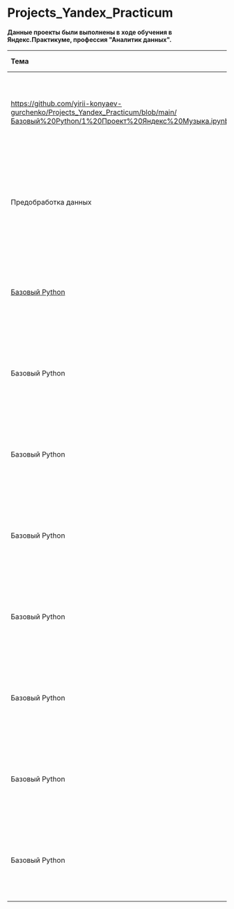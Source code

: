 # Projects_Yandex_Practicum
**Данные проекты были выполнены в ходе обучения в Яндекс.Практикуме, профессия "Аналитик данных".**

| Тема |Название проекта | Описание	| Используемые библиотеки |
|:---|:---:|:---:|---:|
| https://github.com/yirii-konyaev-gurchenko/Projects_Yandex_Practicum/blob/main/Базовый%20Python/1%20Проект%20Яндекс%20Музыка.ipynb | https://github.com/yirii-konyaev-gurchenko/Projects_Yandex_Practicum/blob/main/Базовый%20Python/1%20Проект%20Яндекс%20Музыка.ipynb |	Сравнение предпочтений пользователей Яндекс.Музыки из Москвы и Санкт-Петербурга в зависимости от времени суток и дня недели |	pandas |
 | Предобработка данных | https://github.com/yirii-konyaev-gurchenko/Projects_Yandex_Practicum/blob/main/Предобработка%20данных/2%20Проект%20Исследование%20надежности%20заемщиков.ipynb |	Кредитному отделу банка для построения модели кредитного скролинга необходимы рекомендации о платежеспособности различных категорий клиентов банка  |	pandas, предобработка данных |
| [Базовый Python](https://github.com/yirii-konyaev-gurchenko/Projects_Yandex_Practicum/blob/main/Базовый%20Python/1%20Проект%20Яндекс%20Музыка.ipynb) | https://github.com/yirii-konyaev-gurchenko/Projects_Yandex_Practicum/blob/main/Базовый%20Python/1%20Проект%20Яндекс%20Музыка.ipynb |	Сравнение предпочтений пользователей Яндекс.Музыки из Москвы и Санкт-Петербурга в зависимости от времени суток и дня недели |	pandas |
| Базовый Python | https://github.com/yirii-konyaev-gurchenko/Projects_Yandex_Practicum/blob/main/Базовый%20Python/1%20Проект%20Яндекс%20Музыка.ipynb |	Сравнение предпочтений пользователей Яндекс.Музыки из Москвы и Санкт-Петербурга в зависимости от времени суток и дня недели |	pandas |
| Базовый Python | https://github.com/yirii-konyaev-gurchenko/Projects_Yandex_Practicum/blob/main/Базовый%20Python/1%20Проект%20Яндекс%20Музыка.ipynb |	Сравнение предпочтений пользователей Яндекс.Музыки из Москвы и Санкт-Петербурга в зависимости от времени суток и дня недели |	pandas |
| Базовый Python | https://github.com/yirii-konyaev-gurchenko/Projects_Yandex_Practicum/blob/main/Базовый%20Python/1%20Проект%20Яндекс%20Музыка.ipynb |	Сравнение предпочтений пользователей Яндекс.Музыки из Москвы и Санкт-Петербурга в зависимости от времени суток и дня недели |	pandas |
| Базовый Python | https://github.com/yirii-konyaev-gurchenko/Projects_Yandex_Practicum/blob/main/Базовый%20Python/1%20Проект%20Яндекс%20Музыка.ipynb |	Сравнение предпочтений пользователей Яндекс.Музыки из Москвы и Санкт-Петербурга в зависимости от времени суток и дня недели |	pandas |
| Базовый Python | https://github.com/yirii-konyaev-gurchenko/Projects_Yandex_Practicum/blob/main/Базовый%20Python/1%20Проект%20Яндекс%20Музыка.ipynb |	Сравнение предпочтений пользователей Яндекс.Музыки из Москвы и Санкт-Петербурга в зависимости от времени суток и дня недели |	pandas |
| Базовый Python | https://github.com/yirii-konyaev-gurchenko/Projects_Yandex_Practicum/blob/main/Базовый%20Python/1%20Проект%20Яндекс%20Музыка.ipynb |	Сравнение предпочтений пользователей Яндекс.Музыки из Москвы и Санкт-Петербурга в зависимости от времени суток и дня недели |	pandas |
| Базовый Python | https://github.com/yirii-konyaev-gurchenko/Projects_Yandex_Practicum/blob/main/Базовый%20Python/1%20Проект%20Яндекс%20Музыка.ipynb |	Сравнение предпочтений пользователей Яндекс.Музыки из Москвы и Санкт-Петербурга в зависимости от времени суток и дня недели |	pandas |

